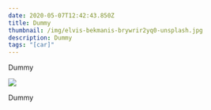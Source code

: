 ```yaml
---
date: 2020-05-07T12:42:43.850Z
title: Dummy
thumbnail: /img/elvis-bekmanis-brywrir2yq0-unsplash.jpg
description: Dummy
tags: "[car]"
---
```

Dummy

![](/img/elvis-bekmanis-brywrir2yq0-unsplash.jpg)

Dummy